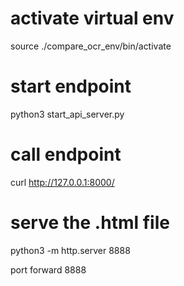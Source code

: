 # activate virtual env
source ./compare_ocr_env/bin/activate

# start endpoint
python3 start_api_server.py

# call endpoint
curl http://127.0.0.1:8000/

# serve the .html file
python3 -m http.server 8888

port forward 8888
